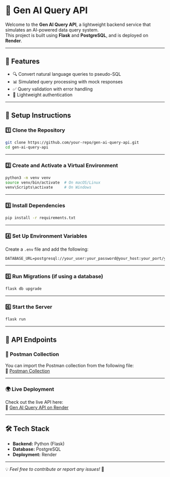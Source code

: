 # 🚀 Gen AI Query API

Welcome to the **Gen AI Query API**, a lightweight backend service that simulates an AI-powered data query system.  
This project is built using **Flask** and **PostgreSQL**, and is deployed on **Render**.

---

## 📌 Features

- 🔍 Convert natural language queries to pseudo-SQL  
- 📊 Simulated query processing with mock responses  
- ✅ Query validation with error handling  
- 🔐 Lightweight authentication  

---

## 🔧 Setup Instructions

### 1️⃣ Clone the Repository

```bash
git clone https://github.com/your-repo/gen-ai-query-api.git
cd gen-ai-query-api
```

---

### 2️⃣ Create and Activate a Virtual Environment

```bash
python3 -m venv venv
source venv/bin/activate  # On macOS/Linux
venv\Scripts\activate     # On Windows
```

---

### 3️⃣ Install Dependencies

```bash
pip install -r requirements.txt
```

---

### 4️⃣ Set Up Environment Variables

Create a `.env` file and add the following:

```env
DATABASE_URL=postgresql://your_user:your_password@your_host:your_port/your_database
```

---

### 5️⃣ Run Migrations (if using a database)

```bash
flask db upgrade
```

---

### 6️⃣ Start the Server

```bash
flask run
```

---

## 🚀 API Endpoints

### 📂 Postman Collection

You can import the Postman collection from the following file:  
📎 [Postman Collection](https://raw.githubusercontent.com/sourya258/Natural_Language_to_SQL_API/refs/heads/main/Gen_AI_QUery_API.postman_collection.json)

---

### 🌍 Live Deployment

Check out the live API here:  
🔗 [Gen AI Query API on Render](https://natural-language-to-sql-api.onrender.com/apidocs/#/)

---

## 🛠 Tech Stack

- **Backend:** Python (Flask)  
- **Database:** PostgreSQL  
- **Deployment:** Render  

---

💡 *Feel free to contribute or report any issues!* 🚀
